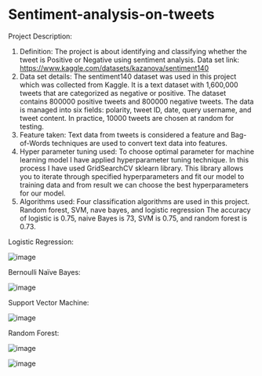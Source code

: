 # Sentiment-analysis-on-tweets

Project Description:
1.	Definition:
The project is about identifying and classifying whether the tweet is Positive or Negative using sentiment analysis.
Data set link:	https://www.kaggle.com/datasets/kazanova/sentiment140
2.	Data set details: 
The sentiment140 dataset was used in this project which was collected from Kaggle. It is a text dataset with 1,600,000 tweets that are categorized as negative or positive. The dataset contains 800000 positive tweets and 800000 negative tweets. The data is managed into six fields: polarity, tweet ID, date, query username, and tweet content. In practice, 10000 tweets are chosen at random for testing.
3.	Feature taken:
Text data from tweets is considered a feature and Bag-of-Words techniques are used to convert text data into features.   
4.	Hyper parameter tuning used:
To choose optimal parameter for machine learning model I have applied hyperparameter tuning technique. In this process I have used GridSearchCV sklearn library. This library allows you to iterate through specified hyperparameters and fit our model to training data and from result we can choose the best hyperparameters for our model. 
5.	Algorithms used:
Four classification algorithms are used in this project. Random forest, SVM, nave bayes, and logistic regression The accuracy of logistic is 0.75, naive Bayes is 73, SVM is 0.75, and random forest is 0.73.

 
Logistic Regression:
 
![image](https://user-images.githubusercontent.com/66068702/165537275-c2d16908-899f-4a52-be92-0913ebad1b2a.png)

Bernoulli Naïve Bayes:

![image](https://user-images.githubusercontent.com/66068702/165537294-f6ccb3bb-1c8d-460e-a79b-85f247982464.png)
 

Support Vector Machine:

![image](https://user-images.githubusercontent.com/66068702/165537308-91501e98-7a37-4b08-9e4b-06e4ddb3e1e6.png) 

Random Forest:
 
![image](https://user-images.githubusercontent.com/66068702/165537331-2aea2942-3999-4456-97b2-ff7e40ae1d84.png)

 
![image](https://user-images.githubusercontent.com/66068702/165534871-a6116268-9197-4c0b-aafd-56305a6035c1.png)
